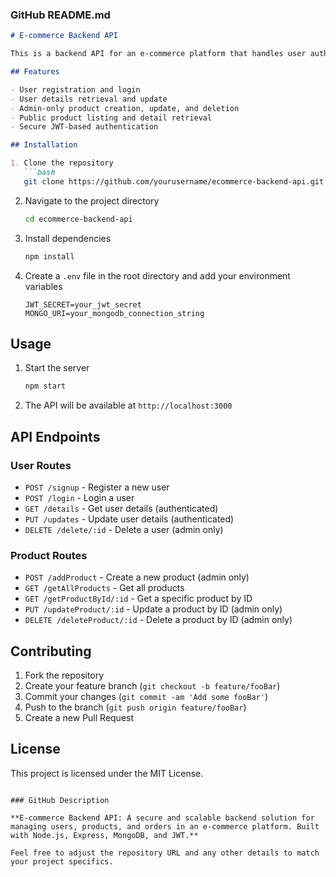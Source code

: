 ### GitHub README.md

```markdown
# E-commerce Backend API

This is a backend API for an e-commerce platform that handles user authentication, product management, and order processing. Built with Node.js, Express, MongoDB, and JWT for secure authentication.

## Features

- User registration and login
- User details retrieval and update
- Admin-only product creation, update, and deletion
- Public product listing and detail retrieval
- Secure JWT-based authentication

## Installation

1. Clone the repository
   ```bash
   git clone https://github.com/yourusername/ecommerce-backend-api.git
   ```
2. Navigate to the project directory
   ```bash
   cd ecommerce-backend-api
   ```
3. Install dependencies
   ```bash
   npm install
   ```
4. Create a `.env` file in the root directory and add your environment variables
   ```env
   JWT_SECRET=your_jwt_secret
   MONGO_URI=your_mongodb_connection_string
   ```

## Usage

1. Start the server
   ```bash
   npm start
   ```
2. The API will be available at `http://localhost:3000`

## API Endpoints

### User Routes

- `POST /signup` - Register a new user
- `POST /login` - Login a user
- `GET /details` - Get user details (authenticated)
- `PUT /updates` - Update user details (authenticated)
- `DELETE /delete/:id` - Delete a user (admin only)

### Product Routes

- `POST /addProduct` - Create a new product (admin only)
- `GET /getAllProducts` - Get all products
- `GET /getProductById/:id` - Get a specific product by ID
- `PUT /updateProduct/:id` - Update a product by ID (admin only)
- `DELETE /deleteProduct/:id` - Delete a product by ID (admin only)

## Contributing

1. Fork the repository
2. Create your feature branch (`git checkout -b feature/fooBar`)
3. Commit your changes (`git commit -am 'Add some fooBar'`)
4. Push to the branch (`git push origin feature/fooBar`)
5. Create a new Pull Request

## License

This project is licensed under the MIT License.
```

### GitHub Description

**E-commerce Backend API: A secure and scalable backend solution for managing users, products, and orders in an e-commerce platform. Built with Node.js, Express, MongoDB, and JWT.**

Feel free to adjust the repository URL and any other details to match your project specifics.
